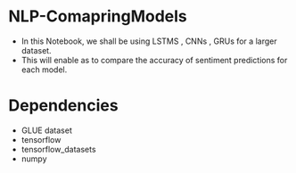 # NLP-ComapringModels
- In this Notebook, we shall be using LSTMS , CNNs , GRUs for a larger dataset.
- This will enable as to compare the accuracy of sentiment predictions for each model.


# Dependencies
- GLUE dataset 
- tensorflow
- tensorflow_datasets
- numpy
